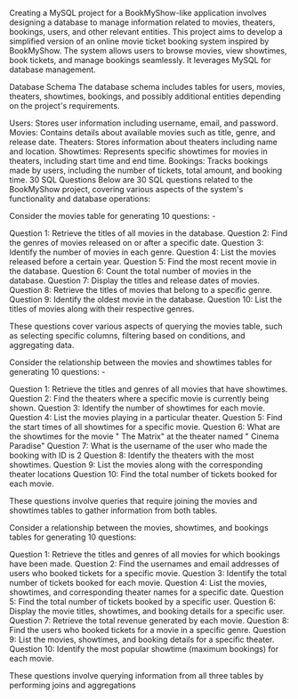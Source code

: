Creating a MySQL project for a BookMyShow-like application involves designing a database to manage information related to movies, theaters, bookings, users, and other relevant entities. This project aims to develop a simplified version of an online movie ticket booking system inspired by BookMyShow. The system allows users to browse movies, view showtimes, book tickets, and manage bookings seamlessly. It leverages MySQL for database management.

Database Schema
The database schema includes tables for users, movies, theaters, showtimes, bookings, and possibly additional entities depending on the project's requirements.

Users: Stores user information including username, email, and password.
Movies: Contains details about available movies such as title, genre, and release date.
Theaters: Stores information about theaters including name and location.
Showtimes: Represents specific showtimes for movies in theaters, including start time and end time.
Bookings: Tracks bookings made by users, including the number of tickets, total amount, and booking time.
30 SQL Questions
Below are 30 SQL questions related to the BookMyShow project, covering various aspects of the system's functionality and database operations:

Consider the movies table for generating 10 questions: -

Question 1: Retrieve the titles of all movies in the database. Question 2: Find the genres of movies released on or after a specific date. Question 3: Identify the number of movies in each genre. Question 4: List the movies released before a certain year. Question 5: Find the most recent movie in the database. Question 6: Count the total number of movies in the database. Question 7: Display the titles and release dates of movies. Question 8: Retrieve the titles of movies that belong to a specific genre. Question 9: Identify the oldest movie in the database. Question 10: List the titles of movies along with their respective genres.

These questions cover various aspects of querying the movies table, such as selecting specific columns, filtering based on conditions, and aggregating data.

Consider the relationship between the movies and showtimes tables for generating 10 questions: -

Question 1: Retrieve the titles and genres of all movies that have showtimes. Question 2: Find the theaters where a specific movie is currently being shown. Question 3: Identify the number of showtimes for each movie. Question 4: List the movies playing in a particular theater. Question 5: Find the start times of all showtimes for a specific movie. Question 6: What are the showtimes for the movie " The Matrix" at the theater named " Cinema Paradise" Question 7: What is the username of the user who made the booking with ID is 2 Question 8: Identify the theaters with the most showtimes. Question 9: List the movies along with the corresponding theater locations Question 10: Find the total number of tickets booked for each movie.

These questions involve queries that require joining the movies and showtimes tables to gather information from both tables.

Consider a relationship between the movies, showtimes, and bookings tables for generating 10 questions:

Question 1: Retrieve the titles and genres of all movies for which bookings have been made. Question 2: Find the usernames and email addresses of users who booked tickets for a specific movie. Question 3: Identify the total number of tickets booked for each movie. Question 4: List the movies, showtimes, and corresponding theater names for a specific date. Question 5: Find the total number of tickets booked by a specific user. Question 6: Display the movie titles, showtimes, and booking details for a specific user. Question 7: Retrieve the total revenue generated by each movie. Question 8: Find the users who booked tickets for a movie in a specific genre. Question 9: List the movies, showtimes, and booking details for a specific theater. Question 10: Identify the most popular showtime (maximum bookings) for each movie.

These questions involve querying information from all three tables by performing joins and aggregations
